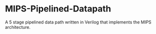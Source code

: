 # MIPS-Pipelined-Datapath
A 5 stage pipelined data path written in Verilog that implements the MIPS architecture.
